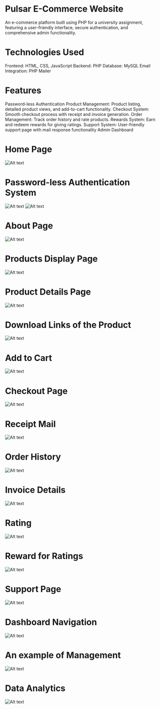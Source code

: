 # Pulsar E-Commerce Website
An e-commerce platform built using PHP for a university assignment, featuring a user-friendly interface, secure authentication, and comprehensive admin functionality.

# Technologies Used
Frontend: HTML, CSS, JavaScript
Backend: PHP
Database: MySQL
Email Integration: PHP Mailer

# Features
Password-less Authentication
Product Management: Product listing, detailed product views, and add-to-cart functionality.
Checkout System: Smooth checkout process with receipt and invoice generation.
Order Management: Track order history and rate products.
Rewards System: Earn and redeem rewards for giving ratings.
Support System: User-friendly support page with mail response functionality
Admin Dashboard

# Home Page
![Alt text](https://github.com/Direwen/Pulsar-Ecommerce-Website/blob/main/readmeAssets/Picture1.png?raw=true)
# Password-less Authentication System
![Alt text](https://github.com/Direwen/Pulsar-Ecommerce-Website/blob/main/readmeAssets/login.png?raw=true)
![Alt text](https://github.com/Direwen/Pulsar-Ecommerce-Website/blob/main/readmeAssets/otp.png?raw=true)
# About Page
![Alt text](https://github.com/Direwen/Pulsar-Ecommerce-Website/blob/main/readmeAssets/about.png?raw=true)
# Products Display Page
![Alt text](https://github.com/Direwen/Pulsar-Ecommerce-Website/blob/main/readmeAssets/products.png?raw=true)
# Product Details Page
![Alt text](https://github.com/Direwen/Pulsar-Ecommerce-Website/blob/main/readmeAssets/product.png?raw=true)
# Download Links of the Product
![Alt text](https://github.com/Direwen/Pulsar-Ecommerce-Website/blob/main/readmeAssets/download.png?raw=true)
# Add to Cart
![Alt text](https://github.com/Direwen/Pulsar-Ecommerce-Website/blob/main/readmeAssets/addtocart.png?raw=true)
# Checkout Page
![Alt text](https://github.com/Direwen/Pulsar-Ecommerce-Website/blob/main/readmeAssets/checkout.png?raw=true)
# Receipt Mail
![Alt text](https://github.com/Direwen/Pulsar-Ecommerce-Website/blob/main/readmeAssets/receipt.png?raw=true)
# Order History
![Alt text](https://github.com/Direwen/Pulsar-Ecommerce-Website/blob/main/readmeAssets/receipt.png?raw=true)
# Invoice Details
![Alt text](https://github.com/Direwen/Pulsar-Ecommerce-Website/blob/main/readmeAssets/invoice.png?raw=true)
# Rating
![Alt text](https://github.com/Direwen/Pulsar-Ecommerce-Website/blob/main/readmeAssets/rating.png?raw=true)
# Reward for Ratings
![Alt text](https://github.com/Direwen/Pulsar-Ecommerce-Website/blob/main/readmeAssets/reward.png?raw=true)
# Support Page
![Alt text](https://github.com/Direwen/Pulsar-Ecommerce-Website/blob/main/readmeAssets/support.png?raw=true)
# Dashboard Navigation
![Alt text](https://github.com/Direwen/Pulsar-Ecommerce-Website/blob/main/readmeAssets/dashboard_navigation.png?raw=true)
# An example of Management
![Alt text](https://github.com/Direwen/Pulsar-Ecommerce-Website/blob/main/readmeAssets/users_management.png?raw=true)
# Data Analytics
![Alt text](https://github.com/Direwen/Pulsar-Ecommerce-Website/blob/main/readmeAssets/data_analytics.png?raw=true)




